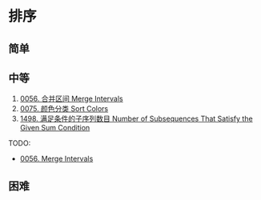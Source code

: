 # 排序

## 简单

## 中等

1. [0056. 合并区间 Merge Intervals](../../0056.merge-intervals/index.md)
2. [0075. 颜色分类 Sort Colors](../../0075.sort-colors/index.md)
3. [1498. 满足条件的子序列数目 Number of Subsequences That Satisfy the Given Sum Condition](../../1498.number-of-subsequences-that-satisfy-the-given-sum-condition/index.md)

TODO:

- [0056. Merge Intervals](https://leetcode.com/problems/merge-intervals/description/)

## 困难